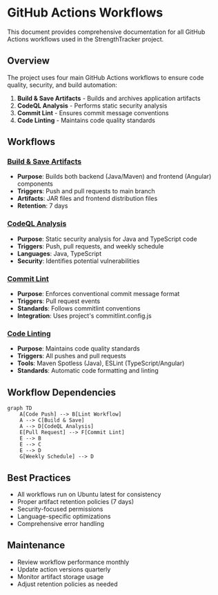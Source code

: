 # GitHub Actions Workflows

This document provides comprehensive documentation for all GitHub Actions workflows used in the StrengthTracker project.

## Overview

The project uses four main GitHub Actions workflows to ensure code quality, security, and build automation:

1. **Build & Save Artifacts** - Builds and archives application artifacts
2. **CodeQL Analysis** - Performs static security analysis
3. **Commit Lint** - Ensures commit message conventions
4. **Code Linting** - Maintains code quality standards

## Workflows

### [Build & Save Artifacts](./workflows/buildnsave.md)
- **Purpose**: Builds both backend (Java/Maven) and frontend (Angular) components
- **Triggers**: Push and pull requests to main branch
- **Artifacts**: JAR files and frontend distribution files
- **Retention**: 7 days

### [CodeQL Analysis](./workflows/codeql.md)
- **Purpose**: Static security analysis for Java and TypeScript code
- **Triggers**: Push, pull requests, and weekly schedule
- **Languages**: Java, TypeScript
- **Security**: Identifies potential vulnerabilities

### [Commit Lint](./workflows/commit-lint.md)
- **Purpose**: Enforces conventional commit message format
- **Triggers**: Pull request events
- **Standards**: Follows commitlint conventions
- **Integration**: Uses project's commitlint.config.js

### [Code Linting](./workflows/lint.md)
- **Purpose**: Maintains code quality standards
- **Triggers**: All pushes and pull requests
- **Tools**: Maven Spotless (Java), ESLint (TypeScript/Angular)
- **Standards**: Automatic code formatting and linting

## Workflow Dependencies

```mermaid
graph TD
    A[Code Push] --> B[Lint Workflow]
    A --> C[Build & Save]
    A --> D[CodeQL Analysis]
    E[Pull Request] --> F[Commit Lint]
    E --> B
    E --> C
    E --> D
    G[Weekly Schedule] --> D
```

## Best Practices

- All workflows run on Ubuntu latest for consistency
- Proper artifact retention policies (7 days)
- Security-focused permissions
- Language-specific optimizations
- Comprehensive error handling

## Maintenance

- Review workflow performance monthly
- Update action versions quarterly
- Monitor artifact storage usage
- Adjust retention policies as needed
